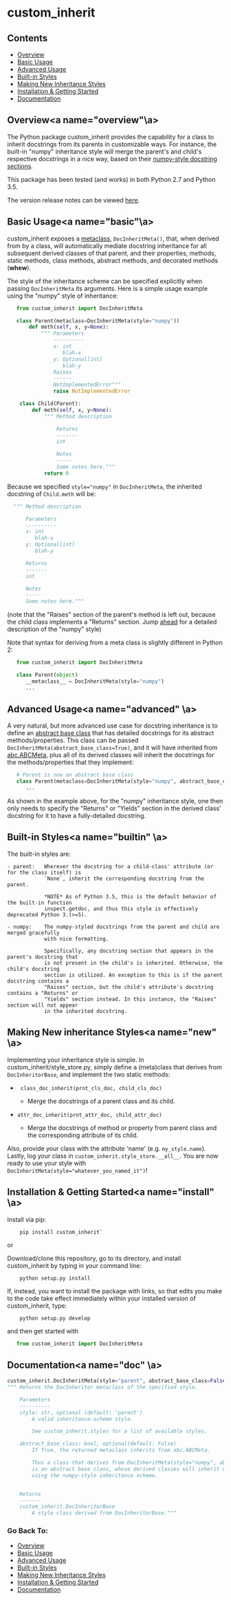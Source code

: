 # custom_inherit

## Contents
 - [Overview](#overview)
 - [Basic Usage](#basic)
 - [Advanced Usage](#advanced)
 - [Built-in Styles](#builtin)
 - [Making New Inheritance Styles](#new)
 - [Installation & Getting Started](#install)
 - [Documentation](#doc)

## Overview<a name="overview"\a>
The Python package custom_inherit provides the capability for a class to inherit docstrings from its parents in customizable ways. For instance, the built-in "numpy" inheritance style will merge the
parent's and child's respective docstrings in a nice way, based on their [numpy-style docstring sections](https://github.com/numpy/numpy/blob/master/doc/HOWTO_DOCUMENT.rst.txt#docstring-standard).

This package has been tested (and works) in both Python 2.7 and Python 3.5.  

The version release notes can be viewed [here](https://github.com/meowklaski/custom_inherit/blob/master/CHANGELOG.md).

## Basic Usage<a name="basic"\a>
custom_inherit exposes a  [metaclass](https://docs.python.org/3/reference/datamodel.html#customizing-class-creation), `DocInheritMeta()`, that, when derived from by a class, will automatically mediate docstring inheritance for all subsequent derived classes of that parent, and their properties, methods, static methods, class methods, abstract methods, and decorated methods (**whew**).

The style of the inheritance scheme can be specified explicitly when passing `DocInheritMeta` its arguments. Here is a simple usage example using the "numpy" style of inheritance:

```python
   from custom_inherit import DocInheritMeta

   class Parent(metaclass=DocInheritMeta(style="numpy"))
       def meth(self, x, y=None):
           """ Parameters
               ----------
               x: int
                  blah-x
               y: Optional[int]
                  blah-y
               Raises
               ------
               NotImplementedError"""
               raise NotImplementedError

    class Child(Parent):
        def meth(self, x, y=None):
            """ Method description

                Returns
                -------
                int

                Notes
                -----
                Some notes here."""
            return 0
```

Because we specified `style="numpy"` in `DocInheritMeta`, the inherited docstring of `Child.meth` will be:

```python
  """ Method description

      Parameters
      ----------
      x: int
         blah-x
      y: Optional[int]
         blah-y

      Returns
      -------
      int

      Notes
      -----
      Some notes here."""
```
(note that the "Raises" section of the parent's method is left out, because the child
 class implements a "Returns" section. Jump [ahead](#builtin) for a detailed description
 of the "numpy" style)

Note that syntax for deriving from a meta class is slightly different in Python 2:

```python
   from custom_inherit import DocInheritMeta

   class Parent(object)
      __metaclass__ = DocInheritMeta(style="numpy")
      ...
```

## Advanced Usage<a name="advanced" \a>
A very natural, but more advanced use case for docstring inheritance is to define an [abstract base class](https://docs.python.org/3/library/abc.html#abc.ABCMeta) that has detailed docstrings for its abstract methods/properties. This class can be passed `DocInheritMeta(abstract_base_class=True)`, and it will have inherited from [abc.ABCMeta](https://docs.python.org/3/library/abc.html#abc.ABCMeta), plus all of its derived classes will inherit the docstrings for the methods/properties that they implement:

```python
   # Parent is now an abstract base class
   class Parent(metaclass=DocInheritMeta(style="numpy", abstract_base_class=True)):
      ...
```

As shown in the example above, for the "numpy" inheritance style, one then only needs to specify the "Returns" or "Yields" section in the derived class' docstring for it to have a fully-detailed docstring.

## Built-in Styles<a name="builtin" \a>

The built-in styles are:

    - parent:   Wherever the docstring for a child-class' attribute (or for the class itself) is
                `None`, inherit the corresponding docstring from the parent.

                *NOTE* As of Python 3.5, this is the default behavior of the built-in function
                inspect.getdoc, and thus this style is effectively deprecated Python 3.(>=5).

    - numpy:    The numpy-styled docstrings from the parent and child are merged gracefully
                with nice formatting.

                Specifically, any docstring section that appears in the parent's docstring that
                is not present in the child's is inherited. Otherwise, the child's docstring
                section is utilized. An exception to this is if the parent docstring contains a
                "Raises" section, but the child's attribute's docstring contains a "Returns" or
                "Yields" section instead. In this instance, the "Raises" section will not appear
				in the inherited docstring.

## Making New inheritance Styles<a name="new" \a>
Implementing your inheritance style is simple. In custom_inherit/style_store.py,
simply define a (meta)class that derives from `DocInheritorBase`, and implement the two static methods:

- ` class_doc_inherit(prnt_cls_doc, child_cls_doc)`

   - Merge the docstrings of a parent class and its child.

- `attr_doc_inherit(prnt_attr_doc, child_attr_doc)`

  - Merge the docstrings of method or property from parent class and the corresponding attribute of its child.

Also, provide your class with the attribute 'name' (e.g. `my_style.name`). Lastly, log your class in `custom_inherit.style_store.__all__`. You are now ready to use your style with `DocInheritMeta(style="whatever_you_named_it")`!

## Installation & Getting Started<a name="install" \a>
Install via pip:

```
    pip install custom_inherit`
```

or

Download/clone this repository, go to its directory, and install custom_inherit by typing in your command line:

```
    python setup.py install
```

If, instead, you want to install the package with links, so that edits you make to the code take
effect immediately within your installed version of custom_inherit, type:

```
    python setup.py develop
```

and then get started with

```python
   from custom_inherit import DocInheritMeta
```

## Documentation<a name="doc" \a>
```python
custom_inherit.DocInheritMeta(style="parent", abstract_base_class=False)
""" Returns the DocInheritor metaclass of the specified style.

    Parameters
    ----------
    style: str, optional (default: 'parent')
        A valid inheritance-scheme style.

        See custom_inherit.styles for a list of available styles.

    abstract_base_class: bool, optional(default: False)
        If True, the returned metaclass inherits from abc.ABCMeta.

        Thus a class that derives from DocInheritMeta(style="numpy", abstract_base_class=True)
        is an abstract base class, whose derived classes will inherit docstrings
        using the numpy-style inheritance scheme.


    Returns
    -------
    custom_inherit.DocInheritorBase
		A style class derived from DocInheritorBase."""
```

### Go Back To:
 - [Overview](#overview)
 - [Basic Usage](#basic)
 - [Advanced Usage](#advanced)
 - [Built-in Styles](#builtin)
 - [Making New Inheritance Styles](#new)
 - [Installation & Getting Started](#install)
 - [Documentation](#doc)
